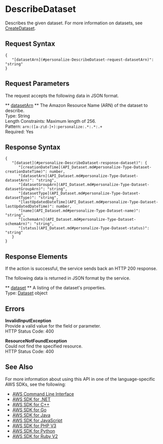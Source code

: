 # DescribeDataset<a name="API_DescribeDataset"></a>

Describes the given dataset\. For more information on datasets, see [CreateDataset](API_CreateDataset.md)\.

## Request Syntax<a name="API_DescribeDataset_RequestSyntax"></a>

```
{
   "[datasetArn](#personalize-DescribeDataset-request-datasetArn)": "string"
}
```

## Request Parameters<a name="API_DescribeDataset_RequestParameters"></a>

The request accepts the following data in JSON format\.

 ** [datasetArn](#API_DescribeDataset_RequestSyntax) **   <a name="personalize-DescribeDataset-request-datasetArn"></a>
The Amazon Resource Name \(ARN\) of the dataset to describe\.  
Type: String  
Length Constraints: Maximum length of 256\.  
Pattern: `arn:([a-z\d-]+):personalize:.*:.*:.+`   
Required: Yes

## Response Syntax<a name="API_DescribeDataset_ResponseSyntax"></a>

```
{
   "[dataset](#personalize-DescribeDataset-response-dataset)": { 
      "[creationDateTime](API_Dataset.md#personalize-Type-Dataset-creationDateTime)": number,
      "[datasetArn](API_Dataset.md#personalize-Type-Dataset-datasetArn)": "string",
      "[datasetGroupArn](API_Dataset.md#personalize-Type-Dataset-datasetGroupArn)": "string",
      "[datasetType](API_Dataset.md#personalize-Type-Dataset-datasetType)": "string",
      "[lastUpdatedDateTime](API_Dataset.md#personalize-Type-Dataset-lastUpdatedDateTime)": number,
      "[name](API_Dataset.md#personalize-Type-Dataset-name)": "string",
      "[schemaArn](API_Dataset.md#personalize-Type-Dataset-schemaArn)": "string",
      "[status](API_Dataset.md#personalize-Type-Dataset-status)": "string"
   }
}
```

## Response Elements<a name="API_DescribeDataset_ResponseElements"></a>

If the action is successful, the service sends back an HTTP 200 response\.

The following data is returned in JSON format by the service\.

 ** [dataset](#API_DescribeDataset_ResponseSyntax) **   <a name="personalize-DescribeDataset-response-dataset"></a>
A listing of the dataset's properties\.  
Type: [Dataset](API_Dataset.md) object

## Errors<a name="API_DescribeDataset_Errors"></a>

 **InvalidInputException**   
Provide a valid value for the field or parameter\.  
HTTP Status Code: 400

 **ResourceNotFoundException**   
Could not find the specified resource\.  
HTTP Status Code: 400

## See Also<a name="API_DescribeDataset_SeeAlso"></a>

For more information about using this API in one of the language\-specific AWS SDKs, see the following:
+  [AWS Command Line Interface](https://docs.aws.amazon.com/goto/aws-cli/personalize-2018-05-22/DescribeDataset) 
+  [AWS SDK for \.NET](https://docs.aws.amazon.com/goto/DotNetSDKV3/personalize-2018-05-22/DescribeDataset) 
+  [AWS SDK for C\+\+](https://docs.aws.amazon.com/goto/SdkForCpp/personalize-2018-05-22/DescribeDataset) 
+  [AWS SDK for Go](https://docs.aws.amazon.com/goto/SdkForGoV1/personalize-2018-05-22/DescribeDataset) 
+  [AWS SDK for Java](https://docs.aws.amazon.com/goto/SdkForJava/personalize-2018-05-22/DescribeDataset) 
+  [AWS SDK for JavaScript](https://docs.aws.amazon.com/goto/AWSJavaScriptSDK/personalize-2018-05-22/DescribeDataset) 
+  [AWS SDK for PHP V3](https://docs.aws.amazon.com/goto/SdkForPHPV3/personalize-2018-05-22/DescribeDataset) 
+  [AWS SDK for Python](https://docs.aws.amazon.com/goto/boto3/personalize-2018-05-22/DescribeDataset) 
+  [AWS SDK for Ruby V2](https://docs.aws.amazon.com/goto/SdkForRubyV2/personalize-2018-05-22/DescribeDataset) 